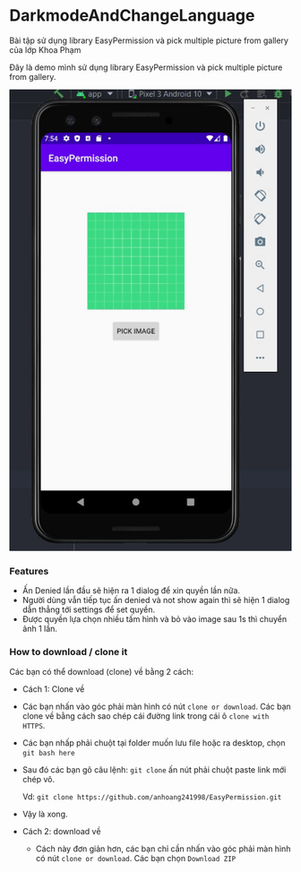 # DarkmodeAndChangeLanguage

Bài tập sử dụng library EasyPermission và pick multiple picture from gallery của lớp Khoa Phạm

Đây là demo mình sử dụng library EasyPermission và pick multiple picture from gallery. 

![image](https://github.com/anhoang241998/EasyPermission/blob/master/PictureDemo/demo.gif?raw=true)

### Features

-   Ấn Denied lần đầu sẽ hiện ra 1 dialog để xin quyền lần nữa.
-   Người dùng vẫn tiếp tục ấn denied và not show again thì sẽ hiện 1 dialog dẫn thẳng tới settings để set quyền.
-   Được quyền lựa chọn nhiều tấm hình và bỏ vào image sau 1s thì chuyển ảnh 1 lần.

### How to download / clone it

Các bạn có thể download (clone) về bằng 2 cách:

-   Cách 1: Clone về

-   Các bạn nhấn vào góc phải màn hình có nút `clone or download`. Các bạn clone về bằng cách sao chép cái đường link trong cái ô `clone with HTTPS`.

-   Các bạn nhấp phải chuột tại folder muốn lưu file hoặc ra desktop, chọn `git bash here`

-   Sau đó các bạn gõ câu lệnh: `git clone` ấn nút phải chuột paste link mới chép vô.

    Vd: `git clone https://github.com/anhoang241998/EasyPermission.git`

-   Vậy là xong.

-   Cách 2: download về

    -   Cách này đơn giản hơn, các bạn chỉ cần nhấn vào góc phải màn hình có nút `clone or download`. Các bạn chọn `Download ZIP`

